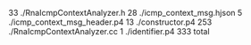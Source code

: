    33 ./RnaIcmpContextAnalyzer.h
   28 ./icmp_context_msg.hjson
    5 ./icmp_context_msg_header.p4
   13 ./constructor.p4
  253 ./RnaIcmpContextAnalyzer.cc
    1 ./identifier.p4
  333 total
